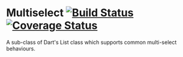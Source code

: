 Multiselect [![Build Status](https://travis-ci.org/jimhotchkin-wf/Multiselect.svg)](https://travis-ci.org/jimhotchkin-wf/Multiselect) [![Coverage Status](https://coveralls.io/repos/jimhotchkin-wf/Multiselect/badge.svg?branch=master&service=github)](https://coveralls.io/github/jimhotchkin-wf/Multiselect?branch=master)
==========

A sub-class of Dart's List class which supports common multi-select behaviours.
